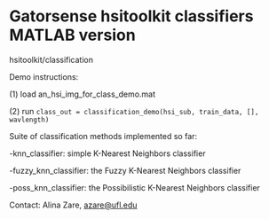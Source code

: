 # Gatorsense hsitoolkit classifiers MATLAB version
hsitoolkit/classification

Demo instructions:

(1) load an_hsi_img_for_class_demo.mat

(2) run `class_out = classification_demo(hsi_sub, train_data, [], wavlength)`

Suite of classification methods implemented so far:

-knn_classifier: simple K-Nearest Neighbors classifier

-fuzzy_knn_classifier: the Fuzzy K-Nearest Neighbors classifier

-poss_knn_classifier: the Possibilistic K-Nearest Neighbors classifier


Contact: Alina Zare, azare@ufl.edu
